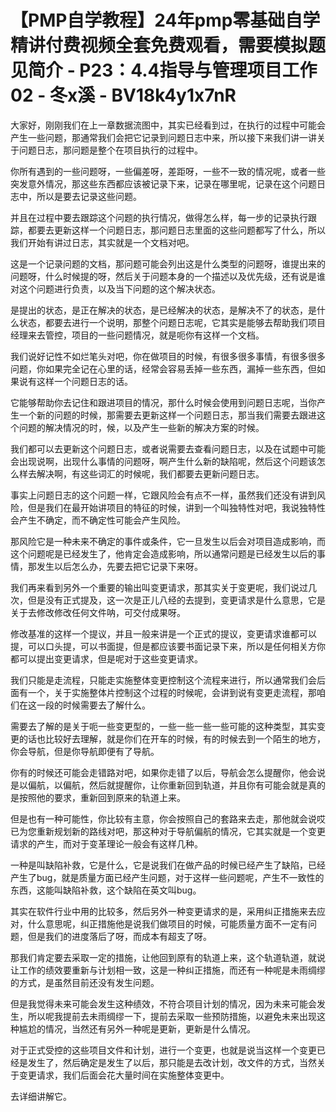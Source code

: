 # 【PMP自学教程】24年pmp零基础自学精讲付费视频全套免费观看，需要模拟题见简介 - P23：4.4指导与管理项目工作02 - 冬x溪 - BV18k4y1x7nR

大家好，刚刚我们在上一章数据流图中，其实已经看到过，在执行的过程中可能会产生一些问题，那通常我们会把它记录到问题日志中来，所以接下来我们讲一讲关于问题日志，那问题是整个在项目执行的过程中。

你所有遇到的一些问题呀，一些偏差呀，差距呀，一些不一致的情况呢，或者一些突发意外情况，那这些东西都应该被记录下来，记录在哪里呢，记录在这个问题日志中，所以是要去记录这些问题。

并且在过程中要去跟踪这个问题的执行情况，做得怎么样，每一步的记录执行跟踪，都要去更新这样一个问题日志，那问题日志里面的这些问题都写了什么，所以我们开始有讲过日志，其实就是一个文档对吧。

这是一个记录问题的文档，那问题可能会列出这是什么类型的问题呀，谁提出来的问题呀，什么时候提的呀，然后关于问题本身的一个描述以及优先级，还有说是谁对这个问题进行负责，以及当下问题的这个解决状态。

是提出的状态，是正在解决的状态，是已经解决的状态，是解决不了的状态，是什么状态，都要去进行一个说明，那整个问题日志呢，它其实是能够去帮助我们项目经理来去管控，项目的一些问题情况，就是呃你有这样一个文档。

我们说好记性不如烂笔头对吧，你在做项目的时候，有很多很多事情，有很多很多问题，你如果完全记在心里的话，经常会容易丢掉一些东西，漏掉一些东西，但如果说有这样一个问题日志的话。

它能够帮助你去记住和跟进项目的情况，那什么时候会使用到问题日志呢，当你产生一个新的问题的时候，那需要去更新这样一个问题日志，那当我们需要去跟进这个问题的解决情况的时，候，以及产生一些新的解决方案的时候。

我们都可以去更新这个问题日志，或者说需要去查看问题日志，以及在试题中可能会出现说啊，出现什么事情的问题呀，啊产生什么新的缺陷呢，然后这个问题该怎么样去解决啊，有这些词汇的时候呢，我们都要去更新问题日志。

事实上问题日志的这个问题一样，它跟风险会有点不一样，虽然我们还没有讲到风险，但是我们在最开始讲项目的特征的时候，讲到一个叫独特性对吧，我说独特性会产生不确定，而不确定性可能会产生风险。

那风险它是一种未来不确定的事件或条件，它一旦发生以后会对项目造成影响，而这个问题呢是已经发生了，他肯定会造成影响，所以通常问题是已经发生以后的事情，那发生以后怎么办，先要去把它记录下来呀。

我们再来看到另外一个重要的输出叫变更请求，那其实关于变更呢，我们说过几次，但是没有正式提及，这一次是正儿八经的去提到，变更请求是什么意思，它是关于去修改修改任何文件呐，可交付成果呀。

修改基准的这样一个提议，并且一般来讲是一个正式的提议，变更请求谁都可以提，可以口头提，可以书面提，但是都应该要书面记录下来，所以是任何相关方你都可以提出变更请求，但是呢对于这些变更请求。

我们只能是走流程，只能走实施整体变更控制这个流程来进行，所以通常我们会后面有一个，关于实施整体片控制这个过程的时候呢，会讲到说有变更走流程，那咱们在这一段的时候需要去了解什么。

需要去了解的是关于呃一些变更型的，一些一些一些一些可能的这种类型，其实变更的话也比较好去理解，就是你们在开车的时候，有的时候去到一个陌生的地方，你会导航，但是你导航即便有了导航。

你有的时候还可能会走错路对吧，如果你走错了以后，导航会怎么提醒你，他会说是以偏航，以偏航，然后就提醒你，让你重新回到轨道，并且你有可能会就是真的是按照他的要求，重新回到原来的轨道上来。

但是也有一种可能性，你比较有主意，你会按照自己的套路来去走，那他就会说哎已为您重新规划新的路线对吧，那这种对于导航偏航的情况，它其实就是一个变更请求的产生，而对于变革理论一般会有这样几种。

一种是叫缺陷补救，它是什么，它是说我们在做产品的时候已经产生了缺陷，已经产生了bug，就是质量方面已经产生问题，对于这样一些问题呢，产生不一致性的东西，这能叫缺陷补救，这个缺陷在英文叫bug。

其实在软件行业中用的比较多，然后另外一种变更请求的是，采用纠正措施来去应对，什么意思呢，纠正措施他是说我们做项目的时候，可能质量方面不一定有问题，但是我们的进度落后了呀，而成本有超支了呀。

那我们肯定要去采取一定的措施，让他回到原有的轨道上来，这个轨道轨道，就说让工作的绩效要重新与计划相一致，这是一种纠正措施，而还有一种呢是未雨绸缪的方式，是虽然目前还没有发生问题。

但是我觉得未来可能会发生这种绩效，不符合项目计划的情况，因为未来可能会发生，所以呢我提前去未雨绸缪一下，提前去采取一些预防措施，以避免未来出现这种尴尬的情况，当然还有另外一种呢是更新，更新是什么情况。

对于正式受控的这些项目文件和计划，进行一个变更，也就是说当这样一个变更已经是发生了，然后确定是发生了以后，那只能是去改计划，改文件的方式，当然关于变更请求，我们后面会花大量时间在实施整体变更中。

去详细讲解它。
